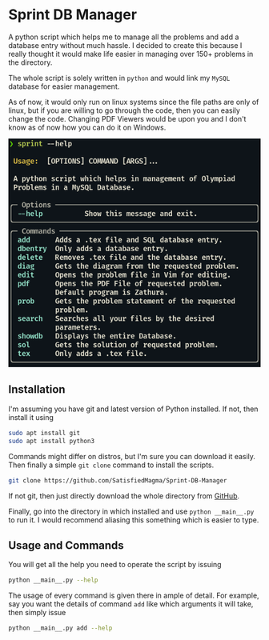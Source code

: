 # Sprint DB Manager

A python script which helps me to manage all the problems and add a database entry without much hassle. I decided to create this because I really thought it would make life easier in managing over 150+ problems in the directory.

The whole script is solely written in `python` and would link my `MySQL` database for easier management.

As of now, it would only run on linux systems since the file paths are only of linux, but if you are willing to go through the code, then you can easily change the code. Changing PDF Viewers would be upon you and I don't know as of now how you can do it on Windows.

![A beautiful view!](/commands.png)

## Installation
I'm assuming you have git and latest version of Python installed. If not, then install it using 
```bash
sudo apt install git
sudo apt install python3
```
Commands might differ on distros, but I'm sure you can download it easily. Then finally a simple `git clone` command to install the scripts.
```bash
git clone https://github.com/SatisfiedMagma/Sprint-DB-Manager
```
If not git, then just directly download the whole directory from [GitHub](https://github.com/SatisfiedMagma/Sprint_DB_Manager/archive/refs/heads/main.zip). 

Finally, go into the directory in which installed and use `python __main__.py` to run it. I would recommend aliasing this something which is easier to type.

## Usage and Commands
You will get all the help you need to operate the script by issuing 
```bash
python __main__.py --help
```
The usage of every command is given there in ample of detail. For example, say you want the details of command ``add`` like which arguments it will take, then simply issue 
```bash
python __main__.py add --help
```
